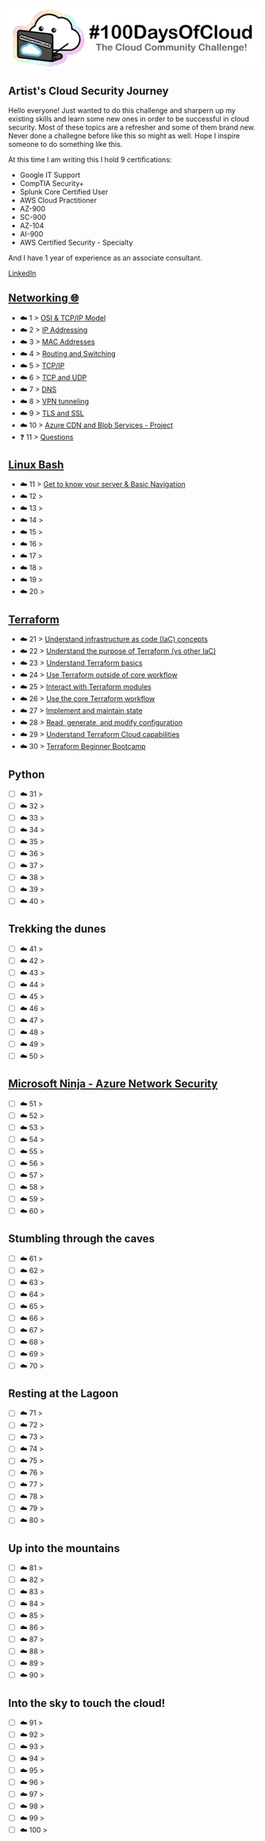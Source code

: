 <p align="center">
  <img src="banner.png">
</p>

## Artist's Cloud Security Journey

Hello everyone! Just wanted to do this challenge and sharpern up my existing skills and learn some new ones in order to be successful in cloud security. Most of these topics are a refresher and some of them brand new. Never done a challegne before like this so might as well. Hope I inspire someone to do something like this.

At this time I am writing this I hold 9 certifications:

- Google IT Support
- CompTIA Security+
- Splunk Core Certified User
- AWS Cloud Practitioner
- AZ-900
- SC-900
- AZ-104
- AI-900
- AWS Certified Security - Specialty

And I have 1 year of experience as an associate consultant.

[LinkedIn](https://www.linkedin.com/in/athinat/)

## [Networking :globe_with_meridians:](https://learntocloud.guide/docs/phase1/)

- ☁️ 1 > [OSI & TCP/IP Model](Journey/001/Readme.md)
- ☁️ 2 > [IP Addressing](Journey/002/Readme.md)
- ☁️ 3 > [MAC Addresses](Journey/003/Readme.md)
- ☁️ 4 > [Routing and Switching](Journey/004/Readme.md)
- ☁️ 5 > [TCP/IP](Journey/005/Readme.md)
- ☁️ 6 > [TCP and UDP](Journey/006/Readme.md)
- ☁️ 7 > [DNS](Journey/007/Readme.md)
- ☁️ 8 > [VPN tunneling](Journey/008/Readme.md)
- ☁️ 9 > [TLS and SSL](Journey/009/Readme.md)
- ☁️ 10 > [Azure CDN and Blob Services - Project](Journey/010/Readme.md)
- :question: 11 > [Questions](Journey/Questions_Networking/Readme.md)

## [Linux Bash](https://linuxupskillchallenge.org/)

- ☁️ 11 > [Get to know your server & Basic Navigation](Journey/011/Readme.md)
- ☁️ 12 > [](Journey/012/Readme.md)
- ☁️ 13 > [](Journey/013/Readme.md)
- ☁️ 14 > [](Journey/014/Readme.md)
- ☁️ 15 > [](Journey/015/Readme.md)
- ☁️ 16 > [](Journey/016/Readme.md)
- ☁️ 17 > [](Journey/017/Readme.md)
- ☁️ 18 > [](Journey/018/Readme.md)
- ☁️ 19 > [](Journey/019/Readme.md)
- ☁️ 20 > [](Journey/020/Readme.md)

## [Terraform](https://youtu.be/SPcwo0Gq9T8?si=f17jpr2Xi8dgQNBJ)

- ☁️ 21 > [Understand infrastructure as code (IaC) concepts](Journey/021/Readme.md)
- ☁️ 22 > [Understand the purpose of Terraform (vs other IaC)](Journey/022/Readme.md)
- ☁️ 23 > [Understand Terraform basics](Journey/023/Readme.md)
- ☁️ 24 > [Use Terraform outside of core workflow](Journey/024/Readme.md)
- ☁️ 25 > [Interact with Terraform modules](Journey/025/Readme.md)
- ☁️ 26 > [Use the core Terraform workflow](Journey/026/Readme.md)
- ☁️ 27 > [Implement and maintain state](Journey/027/Readme.md)
- ☁️ 28 > [Read, generate, and modify configuration](Journey/028/Readme.md)
- ☁️ 29 > [Understand Terraform Cloud capabilities](Journey/029/Readme.md)
- ☁️ 30 > [Terraform Beginner Bootcamp](Journey/030/Readme.md)

## Python

- [ ] ☁️ 31 > [](Journey/031/Readme.md)
- [ ] ☁️ 32 > [](Journey/032/Readme.md)
- [ ] ☁️ 33 > [](Journey/033/Readme.md)
- [ ] ☁️ 34 > [](Journey/034/Readme.md)
- [ ] ☁️ 35 > [](Journey/035/Readme.md)
- [ ] ☁️ 36 > [](Journey/036/Readme.md)
- [ ] ☁️ 37 > [](Journey/037/Readme.md)
- [ ] ☁️ 38 > [](Journey/038/Readme.md)
- [ ] ☁️ 39 > [](Journey/039/Readme.md)
- [ ] ☁️ 40 > [](Journey/040/Readme.md)

## Trekking the dunes

- [ ] ☁️ 41 > [](Journey/041/Readme.md)
- [ ] ☁️ 42 > [](Journey/042/Readme.md)
- [ ] ☁️ 43 > [](Journey/043/Readme.md)
- [ ] ☁️ 44 > [](Journey/044/Readme.md)
- [ ] ☁️ 45 > [](Journey/045/Readme.md)
- [ ] ☁️ 46 > [](Journey/046/Readme.md)
- [ ] ☁️ 47 > [](Journey/047/Readme.md)
- [ ] ☁️ 48 > [](Journey/048/Readme.md)
- [ ] ☁️ 49 > [](Journey/049/Readme.md)
- [ ] ☁️ 50 > [](Journey/050/Readme.md)

## [Microsoft Ninja - Azure Network Security](https://techcommunity.microsoft.com/t5/azure-network-security-blog/azure-network-security-ninja-training/ba-p/2356101)

- [ ] ☁️ 51 > [](Journey/051/Readme.md)
- [ ] ☁️ 52 > [](Journey/052/Readme.md)
- [ ] ☁️ 53 > [](Journey/053/Readme.md)
- [ ] ☁️ 54 > [](Journey/054/Readme.md)
- [ ] ☁️ 55 > [](Journey/055/Readme.md)
- [ ] ☁️ 56 > [](Journey/056/Readme.md)
- [ ] ☁️ 57 > [](Journey/057/Readme.md)
- [ ] ☁️ 58 > [](Journey/058/Readme.md)
- [ ] ☁️ 59 > [](Journey/059/Readme.md)
- [ ] ☁️ 60 > [](Journey/060/Readme.md)

## Stumbling through the caves

- [ ] ☁️ 61 > [](Journey/061/Readme.md)
- [ ] ☁️ 62 > [](Journey/062/Readme.md)
- [ ] ☁️ 63 > [](Journey/063/Readme.md)
- [ ] ☁️ 64 > [](Journey/064/Readme.md)
- [ ] ☁️ 65 > [](Journey/065/Readme.md)
- [ ] ☁️ 66 > [](Journey/066/Readme.md)
- [ ] ☁️ 67 > [](Journey/067/Readme.md)
- [ ] ☁️ 68 > [](Journey/068/Readme.md)
- [ ] ☁️ 69 > [](Journey/069/Readme.md)
- [ ] ☁️ 70 > [](Journey/070/Readme.md)

## Resting at the Lagoon

- [ ] ☁️ 71 > [](Journey/071/Readme.md)
- [ ] ☁️ 72 > [](Journey/072/Readme.md)
- [ ] ☁️ 73 > [](Journey/073/Readme.md)
- [ ] ☁️ 74 > [](Journey/074/Readme.md)
- [ ] ☁️ 75 > [](Journey/075/Readme.md)
- [ ] ☁️ 76 > [](Journey/076/Readme.md)
- [ ] ☁️ 77 > [](Journey/077/Readme.md)
- [ ] ☁️ 78 > [](Journey/078/Readme.md)
- [ ] ☁️ 79 > [](Journey/079/Readme.md)
- [ ] ☁️ 80 > [](Journey/080/Readme.md)

## Up into the mountains

- [ ] ☁️ 81 > [](Journey/081/Readme.md)
- [ ] ☁️ 82 > [](Journey/082/Readme.md)
- [ ] ☁️ 83 > [](Journey/083/Readme.md)
- [ ] ☁️ 84 > [](Journey/084/Readme.md)
- [ ] ☁️ 85 > [](Journey/085/Readme.md)
- [ ] ☁️ 86 > [](Journey/086/Readme.md)
- [ ] ☁️ 87 > [](Journey/087/Readme.md)
- [ ] ☁️ 88 > [](Journey/088/Readme.md)
- [ ] ☁️ 89 > [](Journey/089/Readme.md)
- [ ] ☁️ 90 > [](Journey/090/Readme.md)

## Into the sky to touch the cloud!

- [ ] ☁️ 91 > [](Journey/091/Readme.md)
- [ ] ☁️ 92 > [](Journey/092/Readme.md)
- [ ] ☁️ 93 > [](Journey/093/Readme.md)
- [ ] ☁️ 94 > [](Journey/094/Readme.md)
- [ ] ☁️ 95 > [](Journey/095/Readme.md)
- [ ] ☁️ 96 > [](Journey/096/Readme.md)
- [ ] ☁️ 97 > [](Journey/097/Readme.md)
- [ ] ☁️ 98 > [](Journey/098/Readme.md)
- [ ] ☁️ 99 > [](Journey/099/Readme.md)
- [ ] ☁️ 100 > [](Journey/100/Readme.md)
